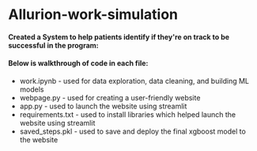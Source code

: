 # Allurion-work-simulation
#### Created a System to help patients identify if they're on track to be successful in the program:

#### Below is walkthrough of code in each file: 
* work.ipynb - used for data exploration, data cleaning, and building ML models
* webpage.py - used for creating a user-friendly website 
* app.py - used to launch the website using streamlit
* requirements.txt - used to install libraries which helped launch the website using streamlit
* saved_steps.pkl - used to save and deploy the final xgboost model to the website

